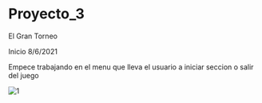 # Proyecto_3
El Gran Torneo

Inicio 8/6/2021

Empece trabajando en el menu que lleva el usuario a iniciar seccion o salir del juego

![1](https://user-images.githubusercontent.com/83445439/121283958-464dfe00-c899-11eb-96e1-9be44daabd31.PNG)
